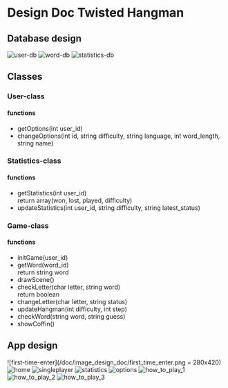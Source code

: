 # Design Doc Twisted Hangman #

## Database design ##

![user-db](/doc/user-table.png)
![word-db](/doc/words-table.png)
![statistics-db](/doc/Statistics-table.png)

## Classes ##

### User-class ###

#### functions ####

- getOptions(int user\_id)
- changeOptions(int id, string difficulty, string language, int word\_length, string name)

### Statistics-class ###

#### functions ####

- getStatistics(int user\_id)<br>
  return array(won, lost, played, difficulty)
- updateStatistics(int user\_id, string difficulty, string latest\_status)

### Game-class ###

#### functions ####

- initGame(user\_id)
- getWord(word\_id)<br>
  return string word
- drawScene()
- checkLetter(char letter, string word)<br>
  return boolean
- changeLetter(char letter, string status)
- updateHangman(int difficulty, int step)
- checkWord(string word, string guess)
- showCoffin()


## App design ##

![first-time-enter](/doc/image_design_doc/first_time_enter.png = 280x420)
![home](/doc/image_design_doc/home.png)
![singleplayer](/doc/image_design_doc/singleplayer.png)
![statistics](/doc/image_design_doc/statistics.png)
![options](/doc/image_design_doc/options.png)
![how_to_play_1](/doc/image_design_doc/how_to_play_1.png)
![how_to_play_2](/doc/image_design_doc/how_to_play_2.png)
![how_to_play_3](/doc/image_design_doc/how_to_play_3.png)
